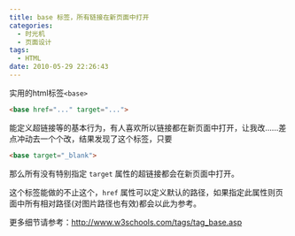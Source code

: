 ```yaml
---
title: base 标签，所有链接在新页面中打开
categories:
  - 时光机
  - 页面设计
tags:
  - HTML
date: 2010-05-29 22:26:43
---
```


实用的html标签`<base>`

```html
<base href="..." target="...">
```

能定义超链接等的基本行为，有人喜欢所以链接都在新页面中打开，让我改……差点冲动去一个个改，结果发现了这个标签，只要

```html
<base target="_blank">
```

那么所有没有特别指定 `target` 属性的超链接都会在新页面中打开。

这个标签能做的不止这个，`href` 属性可以定义默认的路径，如果指定此属性则页面中所有相对路径(对图片路径也有效)都会以此为参考。

更多细节请参考：http://www.w3schools.com/tags/tag_base.asp
